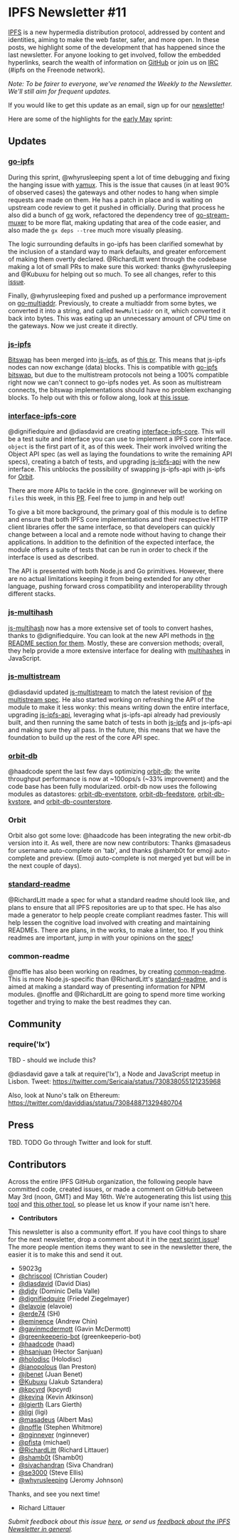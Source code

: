 # IPFS Newsletter #11

[IPFS](//ipfs.io/) is a new hypermedia distribution protocol, addressed by content and identities, aiming to make the web faster, safer, and more open. In these posts, we highlight some of the development that has happened since the last newsletter. For anyone looking to get involved, follow the embedded hyperlinks, search the wealth of information on [GitHub](//github.com/ipfs) or join us on [IRC](//webchat.freenode.net/?channels=ipfs) (#ipfs on the Freenode network).

_Note: To be fairer to everyone, we've renamed the Weekly to the Newsletter. We'll still aim for frequent updates._

If you would like to get this update as an email, sign up for our [newsletter](//tinyletter.com/ipfsweekly)!

Here are some of the highlights for the [early May](//github.com/ipfs/pm/issues/105) sprint:

## Updates

### [go-ipfs](//github.com/ipfs/go-ipfs)

During this sprint, @whyrusleeping spent a lot of time debugging and fixing the hanging issue with [yamux](https://github.com/hashicorp/yamux). This is the issue that causes (in at least 90% of observed cases) the gateways and other nodes to hang when simple requests are made on them. He has a patch in place and is waiting on upstream code review to get it pushed in officially. During that process he also did a bunch of [gx](//github.com/whyrusleeping/gx) work, refactored the dependency tree of [go-stream-muxer](https://github.com/jbenet/go-stream-muxer) to be more flat, making updating that area of the code easier, and also made the `gx deps --tree` much more visually pleasing.

The logic surrounding defaults in go-ipfs has been clarified somewhat by the inclusion of a standard way to mark defaults, and greater enforcement of making them overtly declared. @RichardLitt went through the codebase making a lot of small PRs to make sure this worked: thanks @whyrusleeping and @Kubuxu for helping out so much. To see all changes, refer to this [issue](https://github.com/ipfs/go-ipfs/pull/2484).

Finally, @whyrusleeping fixed and pushed up a performance improvement on [go-multiaddr](https://godoc.org/github.com/jbenet/go-multiaddr). Previously, to create a multiaddr from some bytes, we converted it into a string, and called `NewMultiaddr` on it, which converted it back into bytes. This was eating up an unnecessary amount of CPU time on the gateways. Now we just create it directly.

### [js-ipfs](//github.com/ipfs/js-ipfs)

[Bitswap](https://github.com/ipfs/js-ipfs-bitswap) has been merged into [js-ipfs](//github.com/ipfs/js-ipfs), as of [this pr](https://github.com/ipfs/js-ipfs/pull/195). This means that js-ipfs nodes can now exchange (data) blocks. This is compatible with [go-ipfs bitswap](https://github.com/ipfs/go-ipfs/tree/master/exchange/bitswap), but due to the multistream protocols not being a 100% compatible right now we can't connect to go-ipfs nodes yet. As soon as multistream connects, the bitswap implementations should have no problem exchanging blocks. To help out with this or follow along, look at [this issue](https://github.com/ipfs/go-ipfs/issues/1549).

### [interface-ipfs-core](https://github.com/ipfs/interface-ipfs-core)

@dignifiedquire and @diasdavid are creating [interface-ipfs-core](https://github.com/ipfs/interface-ipfs-core). This will be a test suite and interface you can use to implement a IPFS core interface. `object` is the first part of it, as of this week. Their work involved writing the Object API spec (as well as laying the foundations to write the remaining API specs), creating a batch of tests, and upgrading [js-ipfs-api](https://github.com/ipfs/js-ipfs-api) with the new interface. This unblocks the possibility of swapping js-ipfs-api with js-ipfs for [Orbit](https://github.com/haadcode/orbit).

There are more APIs to tackle in the core. @nginnever will be working on `files` this week, in this [PR](https://github.com/ipfs/interface-ipfs-core/pull/8). Feel free to jump in and help out!

To give a bit more background, the primary goal of this module is to define and ensure that both IPFS core implementations and their respective HTTP client libraries offer the same interface, so that developers can quickly change between a local and a remote node without having to change their applications. In addition to the definition of the expected interface, the module offers a suite of tests that can be run in order to check if the interface is used as described.

The API is presented with both Node.js and Go primitives. However, there are no actual limitations keeping it from being extended for any other language, pushing forward cross compatibility and interoperability through different stacks.

###  [js-multihash](https://github.com/jbenet/js-multihash)

[js-multihash](https://github.com/jbenet/js-multihash) now has a more extensive set of tools to convert hashes, thanks to @dignifiedquire. You can look at the new API methods in [the README section for them](https://github.com/jbenet/js-multihash#api). Mostly, these are conversion methods; overall, they help provide a more extensive interface for dealing with [multihashes](https://github.com/jbenet/multihash) in JavaScript.

### [js-multistream](https://github.com/diasdavid/js-multistream)

@diasdavid updated [js-multistream](https://github.com/diasdavid/js-multistream) to match the latest revision of [the multistream spec](https://github.com/jbenet/multistream). He also started working on refreshing the API of the module to make it less wonky: this means writing down the entire interface, upgrading [js-ipfs-api](//github.com/ipfs/js-ipfs-api), leveraging what js-ipfs-api already had previously built, and then running the same batch of tests in both [js-ipfs](//github.com/ipfs/js-ipfs) and js-ipfs-api and making sure they all pass. In the future, this means that we have the foundation to build up the rest of the core API spec.

### [orbit-db](https://github.com/haadcode/orbit-db)

@haadcode spent the last few days optimizing [orbit-db](https://github.com/haadcode/orbit-db): the write throughput performance is now at ~100ops/s (~33% improvement) and the code base has been fully modularized. orbit-db now uses the following modules as datastores: [orbit-db-eventstore](https://github.com/haadcode/orbit-db-eventstore), [orbit-db-feedstore](https://github.com/haadcode/orbit-db-feedstore), [orbit-db-kvstore](https://github.com/haadcode/orbit-db-kvstore), and [orbit-db-counterstore](https://github.com/haadcode/orbit-db-counterstore).

### Orbit

Orbit also got some love: @haadcode has been integrating the new orbit-db version into it. As well, there are now new contributors: Thanks @masadeus for username auto-complete on 'tab', and thanks @shamb0t for emoji auto-complete and preview. (Emoji auto-complete is not merged yet but will be in the next couple of days).

### [standard-readme](//github.com/RichardLitt/standard-readme)

@RichardLitt made a spec for what a standard readme should look like, and plans to ensure that all IPFS repositories are up to that spec. He has also made a generator to help people create compliant readmes faster. This will help lessen the cognitive load involved with creating and maintaining READMEs. There are plans, in the works, to make a linter, too. If you think readmes are important, jump in with your opinions on the [spec](//github.com/RichardLitt/standard-readme)!

### common-readme

@noffle has also been working on readmes, by creating [common-readme](https://github.com/noffle/common-readme). This is more Node.js-specific than @RichardLitt's [standard-readme](//github.com/RichardLitt/standard-readme), and is aimed at making a standard way of presenting information for NPM modules. @noffle and @RichardLitt are going to spend more time working together and trying to make the best readmes they can.

## Community

### require('lx')

TBD - should we include this? 

@diasdavid gave a talk at require('lx'), a Node and JavaScript meetup in Lisbon. Tweet: https://twitter.com/Sericaia/status/730838055121235968

Also, look at Nuno's talk on Ethereum: https://twitter.com/daviddias/status/730848871329480704

## Press

TBD. TODO Go through Twitter and look for stuff.

## Contributors

Across the entire IPFS GitHub organization, the following people have committed code, created issues, or made a comment on GitHub between May 3rd (noon, GMT) and May 16th. We're autogenerating this list using [this tool](//github.com/ipfs/weekly/blob/master/tools/get_commits.py) and [this other tool](//github.com/richardlitt/name-your-contributors), so please let us know if your name isn't here.

- __Contributors__

This newsletter is also a community effort. If you have cool things to share for the next newsletter, drop a comment about it in the [next sprint issue](https://github.com/ipfs/newsletter/issues/43)! The more people mention items they want to see in the newsletter there, the easier it is to make this and send it out.

* 59023g 
* [@chriscool](https://github.com/chriscool) (Christian Couder)
* [@diasdavid](https://github.com/diasdavid) (David Dias)
* [@djdv](https://github.com/djdv) (Dominic Della Valle)
* [@dignifiedquire](https://github.com/dignifiedquire) (Friedel Ziegelmayer)
* [@elavoie](https://github.com/elavoie) (elavoie)
* [@erde74](https://github.com/erde74) (SH) 
* [@eminence](https://github.com/eminence) (Andrew Chin)
* [@gavinmcdermott](https://github.com/gavinmcdermott) (Gavin McDermott) 
* [@greenkeeperio-bot](https://github.com/greenkeeperio-bot) (greenkeeperio-bot)
* [@haadcode](https://github.com/haadcode) (haad) 
* [@hsanjuan](https://github.com/hsanjuan) (Hector Sanjuan) 
* [@holodisc](https://github.com/holodisc) (Holodisc) 
* [@ianopolous](https://github.com/ianopolous) (Ian Preston) 
* [@jbenet](https://github.com/jbenet) (Juan Benet)
* [@Kubuxu](https://github.com/Kubuxu) (Jakub Sztandera) 
* [@kpcyrd](https://github.com/kpcyrd) (kpcyrd)
* [@kevina](https://github.com/kevina) (Kevin Atkinson)
* [@lgierth](https://github.com/lgierth) (Lars Gierth) 
* [@ligi](https://github.com/ligi) (ligi)
* [@masadeus](https://github.com/masadeus) (Albert Mas)
* [@noffle](https://github.com/noffle) (Stephen Whitmore)
* [@nginnever](https://github.com/nginnever) (nginnever) 
* [@pfista](https://github.com/pfista) (michael)
* [@RichardLitt](https://github.com/RichardLitt) (Richard Littauer)
* [@shamb0t](https://github.com/shamb0t) (Shamb0t)
* [@sivachandran](https://github.com/sivachandran) (Siva Chandran)
* [@se3000](https://github.com/se3000) (Steve Ellis)
* [@whyrusleeping](https://github.com/whyrusleeping) (Jeromy Johnson)

Thanks, and see you next time!

- Richard Littauer

_Submit feedback about this issue [here](https://github.com/ipfs/newsletter/issues/41), or send us [feedback about the IPFS Newsletter in general](//github.com/ipfs/newsletter/issues/7)._
